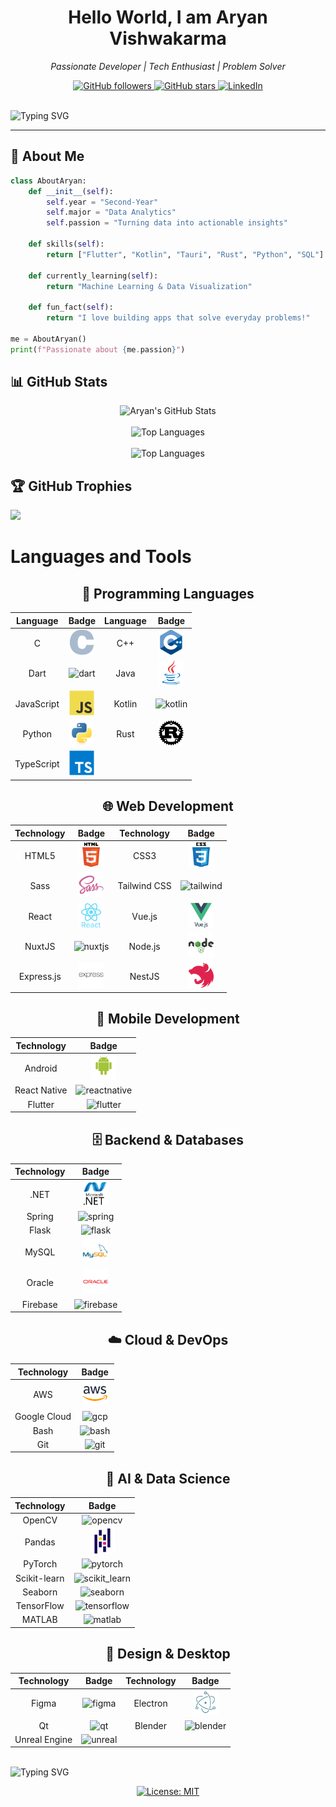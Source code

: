<!-- added name -->
<div align="center">

# Hello World, I am Aryan Vishwakarma
<p>
    <em>
      Passionate Developer | Tech Enthusiast | Problem Solver
    </em>
  </p>

  <!-- add badges tags -->
<div align = "center">
  <a href="https://github.com/Aryan-202">
    <img src="https://img.shields.io/github/followers/Aryan-202?style=social" alt="GitHub followers" />
  </a>
  <a href="https://github.com/Aryan-202/Aryan-202">
    <img src="https://img.shields.io/github/stars/Aryan-202/Aryan-202?style=social" alt="GitHub stars" />
  </a>
  <a href="https://www.linkedin.com/in/aryan-vishwakarma-387927321/">
    <img src="https://img.shields.io/badge/LinkedIn-Profile-blue?style=social&logo=linkedin" alt="LinkedIn" />
  </a>
</div>

</div>

<br/>

<!-- text animation -->


![Typing SVG](https://readme-typing-svg.demolab.com?font=Fira+Code&pause=1000&width=435&lines=Welcome+to+my+GitHub!;Developer.+Problem+Solver.+Learner.;Code.+Coffee.+Repeat.;Student+by+day%2C+developer+by+night.+;Data+Analyst+%F0%9F%93%8A+%26+App+Developer+%F0%9F%93%B1;Android+%F0%9F%A4%96+%2B+Desktop+%F0%9F%96%A5%EF%B8%8F+%3D+%E2%9D%A4%EF%B8%8F;Data+%F0%9F%93%8A+%7C+Dev+%F0%9F%92%BB;%2F%2F+TODO%3A+Build+awesome+stuff+%E2%9A%A1)

---



## 🧠 About Me

```python
class AboutAryan:
    def __init__(self):
        self.year = "Second-Year"
        self.major = "Data Analytics"
        self.passion = "Turning data into actionable insights"
        
    def skills(self):
        return ["Flutter", "Kotlin", "Tauri", "Rust", "Python", "SQL"]
    
    def currently_learning(self):
        return "Machine Learning & Data Visualization"
        
    def fun_fact(self):
        return "I love building apps that solve everyday problems!"
        
me = AboutAryan()
print(f"Passionate about {me.passion}")
```


<!-- github stats -->
## 📊 GitHub Stats

<div align="center">
  <img src="https://github-readme-stats.vercel.app/api?username=Aryan-202&show_icons=true&hide_title=true&count_private=true&theme=radical&hide=prs" alt="Aryan's GitHub Stats" />
</div>
<br/>

<div align="center">
  <img src="https://github-readme-stats.vercel.app/api/top-langs/?username=Aryan-202&layout=compact&theme=radical&langs_count=8&hide=html,css" alt="Top Languages" />
</div>

<br/>

<div align="center">
    <img src="https://nirzak-streak-stats.vercel.app/?user=Aryan-202&theme=dark&hide_border=false" alt="Top Languages" />
</div>


<!-- github trophies -->
## 🏆 GitHub Trophies
![](https://github-profile-trophy.vercel.app/?username=Aryan-202&theme=radical&no-frame=false&no-bg=false&margin-w=4)

# Languages and Tools


<div align="center">


## 🎯 Programming Languages

<div align="center">

| Language | Badge | Language | Badge |
|:--------:|:-----:|:--------:|:-----:|
| C | <img src="https://raw.githubusercontent.com/devicons/devicon/master/icons/c/c-original.svg" alt="c" width="40" height="40"/> | C++ | <img src="https://raw.githubusercontent.com/devicons/devicon/master/icons/cplusplus/cplusplus-original.svg" alt="cplusplus" width="40" height="40"/> |
| Dart | <img src="https://www.vectorlogo.zone/logos/dartlang/dartlang-icon.svg" alt="dart" width="40" height="40"/> | Java | <img src="https://raw.githubusercontent.com/devicons/devicon/master/icons/java/java-original.svg" alt="java" width="40" height="40"/> |
| JavaScript | <img src="https://raw.githubusercontent.com/devicons/devicon/master/icons/javascript/javascript-original.svg" alt="javascript" width="40" height="40"/> | Kotlin | <img src="https://www.vectorlogo.zone/logos/kotlinlang/kotlinlang-icon.svg" alt="kotlin" width="40" height="40"/> |
| Python | <img src="https://raw.githubusercontent.com/devicons/devicon/master/icons/python/python-original.svg" alt="python" width="40" height="40"/> | Rust | <img src="https://raw.githubusercontent.com/devicons/devicon/master/icons/rust/rust-plain.svg" alt="rust" width="40" height="40"/> |
| TypeScript | <img src="https://raw.githubusercontent.com/devicons/devicon/master/icons/typescript/typescript-original.svg" alt="typescript" width="40" height="40"/> |  |  |

</div>

## 🌐 Web Development

<div align="center">

| Technology | Badge | Technology | Badge |
|:----------:|:-----:|:----------:|:-----:|
| HTML5 | <img src="https://raw.githubusercontent.com/devicons/devicon/master/icons/html5/html5-original-wordmark.svg" alt="html5" width="40" height="40"/> | CSS3 | <img src="https://raw.githubusercontent.com/devicons/devicon/master/icons/css3/css3-original-wordmark.svg" alt="css3" width="40" height="40"/> |
| Sass | <img src="https://raw.githubusercontent.com/devicons/devicon/master/icons/sass/sass-original.svg" alt="sass" width="40" height="40"/> | Tailwind CSS | <img src="https://www.vectorlogo.zone/logos/tailwindcss/tailwindcss-icon.svg" alt="tailwind" width="40" height="40"/> |
| React | <img src="https://raw.githubusercontent.com/devicons/devicon/master/icons/react/react-original-wordmark.svg" alt="react" width="40" height="40"/> | Vue.js | <img src="https://raw.githubusercontent.com/devicons/devicon/master/icons/vuejs/vuejs-original-wordmark.svg" alt="vuejs" width="40" height="40"/> |
| NuxtJS | <img src="https://www.vectorlogo.zone/logos/nuxtjs/nuxtjs-icon.svg" alt="nuxtjs" width="40" height="40"/> | Node.js | <img src="https://raw.githubusercontent.com/devicons/devicon/master/icons/nodejs/nodejs-original-wordmark.svg" alt="nodejs" width="40" height="40"/> |
| Express.js | <img src="https://raw.githubusercontent.com/devicons/devicon/master/icons/express/express-original-wordmark.svg" alt="express" width="40" height="40"/> | NestJS | <img src="https://raw.githubusercontent.com/devicons/devicon/master/icons/nestjs/nestjs-plain.svg" alt="nestjs" width="40" height="40"/> |

</div>

## 📱 Mobile Development

<div align="center">

| Technology | Badge |
|:----------:|:-----:|
| Android | <img src="https://raw.githubusercontent.com/devicons/devicon/master/icons/android/android-original-wordmark.svg" alt="android" width="40" height="40"/> |
| React Native | <img src="https://reactnative.dev/img/header_logo.svg" alt="reactnative" width="40" height="40"/> |
| Flutter | <img src="https://www.vectorlogo.zone/logos/flutterio/flutterio-icon.svg" alt="flutter" width="40" height="40"/> |

</div>

## 🗄️ Backend & Databases

<div align="center">

| Technology | Badge |
|:----------:|:-----:|
| .NET | <img src="https://raw.githubusercontent.com/devicons/devicon/master/icons/dot-net/dot-net-original-wordmark.svg" alt="dotnet" width="40" height="40"/> |
| Spring | <img src="https://www.vectorlogo.zone/logos/springio/springio-icon.svg" alt="spring" width="40" height="40"/> |
| Flask | <img src="https://www.vectorlogo.zone/logos/pocoo_flask/pocoo_flask-icon.svg" alt="flask" width="40" height="40"/> |
| MySQL | <img src="https://raw.githubusercontent.com/devicons/devicon/master/icons/mysql/mysql-original-wordmark.svg" alt="mysql" width="40" height="40"/> |
| Oracle | <img src="https://raw.githubusercontent.com/devicons/devicon/master/icons/oracle/oracle-original.svg" alt="oracle" width="40" height="40"/> |
| Firebase | <img src="https://www.vectorlogo.zone/logos/firebase/firebase-icon.svg" alt="firebase" width="40" height="40"/> |

</div>

## ☁️ Cloud & DevOps

<div align="center">

| Technology | Badge |
|:----------:|:-----:|
| AWS | <img src="https://raw.githubusercontent.com/devicons/devicon/master/icons/amazonwebservices/amazonwebservices-original-wordmark.svg" alt="aws" width="40" height="40"/> |
| Google Cloud | <img src="https://www.vectorlogo.zone/logos/google_cloud/google_cloud-icon.svg" alt="gcp" width="40" height="40"/> |
| Bash | <img src="https://www.vectorlogo.zone/logos/gnu_bash/gnu_bash-icon.svg" alt="bash" width="40" height="40"/> |
| Git | <img src="https://www.vectorlogo.zone/logos/git-scm/git-scm-icon.svg" alt="git" width="40" height="40"/> |

</div>

## 🤖 AI & Data Science

<div align="center">

| Technology | Badge |
|:----------:|:-----:|
| OpenCV | <img src="https://www.vectorlogo.zone/logos/opencv/opencv-icon.svg" alt="opencv" width="40" height="40"/> |
| Pandas | <img src="https://raw.githubusercontent.com/devicons/devicon/2ae2a900d2f041da66e950e4d48052658d850630/icons/pandas/pandas-original.svg" alt="pandas" width="40" height="40"/> |
| PyTorch | <img src="https://www.vectorlogo.zone/logos/pytorch/pytorch-icon.svg" alt="pytorch" width="40" height="40"/> |
| Scikit-learn | <img src="https://upload.wikimedia.org/wikipedia/commons/0/05/Scikit_learn_logo_small.svg" alt="scikit_learn" width="40" height="40"/> |
| Seaborn | <img src="https://seaborn.pydata.org/_images/logo-mark-lightbg.svg" alt="seaborn" width="40" height="40"/> |
| TensorFlow | <img src="https://www.vectorlogo.zone/logos/tensorflow/tensorflow-icon.svg" alt="tensorflow" width="40" height="40"/> |
| MATLAB | <img src="https://upload.wikimedia.org/wikipedia/commons/2/21/Matlab_Logo.png" alt="matlab" width="40" height="40"/> |

</div>

## 🎨 Design & Desktop

<div align="center">

| Technology | Badge | Technology | Badge |
|:----------:|:-----:|:----------:|:-----:|
| Figma | <img src="https://www.vectorlogo.zone/logos/figma/figma-icon.svg" alt="figma" width="40" height="40"/> | Electron | <img src="https://raw.githubusercontent.com/devicons/devicon/master/icons/electron/electron-original.svg" alt="electron" width="40" height="40"/> |
| Qt | <img src="https://upload.wikimedia.org/wikipedia/commons/0/0b/Qt_logo_2016.svg" alt="qt" width="40" height="40"/> | Blender | <img src="https://download.blender.org/branding/community/blender_community_badge_white.svg" alt="blender" width="40" height="40"/> |
| Unreal Engine | <img src="https://raw.githubusercontent.com/kenangundogan/fontisto/036b7eca71aab1bef8e6a0518f7329f13ed62f6b/icons/svg/brand/unreal-engine.svg" alt="unreal" width="40" height="40"/> |  |  |

</div>


<br/>





<!-- footer -->
<!--added new changes-->

<!-- centre the below link -->
<div align="left">
  <img src="https://readme-typing-svg.demolab.com?font=Fira+Code&pause=1000&color=F77722&width=435&lines=Made+with+%E2%9D%A4%EF%B8%8F+by+Aryan" alt="Typing SVG" />
</div>





  <!-- [![Typing SVG](https://readme-typing-svg.demolab.com?font=Fira+Code&pause=1000&color=F77722&width=435&lines=Made+with+%E2%9D%A4%EF%B8%8F+by+Aryan)](https://git.io/typing-svg) -->
  
  
  <!-- mit licence link -->
  <p>
    <a href="https://opensource.org/licenses/MIT">
      <img src="https://cdn.prod.website-files.com/5e0f1144930a8bc8aace526c/65dd9eb5aaca434fac4f1c34_License-MIT-blue.svg" alt="License: MIT" />
    </a>
  </p>
</div>
